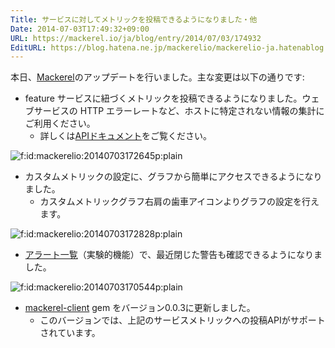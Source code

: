 ```yaml
---
Title: サービスに対してメトリックを投稿できるようになりました・他
Date: 2014-07-03T17:49:32+09:00
URL: https://mackerel.io/ja/blog/entry/2014/07/03/174932
EditURL: https://blog.hatena.ne.jp/mackerelio/mackerelio-ja.hatenablog.mackerel.io/atom/entry/12921228815727360768
---
```


本日、[Mackerel][]のアップデートを行いました。主な変更は以下の通りです:

- <span class="label-feature">feature</span> サービスに紐づくメトリックを投稿できるようになりました。ウェブサービスの HTTP エラーレートなど、ホストに特定されない情報の集計にご利用ください。
  - 詳しくは[APIドキュメント](https://mackerel.io/ja/docs/entry/spec/api/v0#service-metric-value-post)をご覧ください。
<p><span itemscope itemtype="http://schema.org/Photograph"><img src="https://cdn-ak.f.st-hatena.com/images/fotolife/m/mackerelio/20140703/20140703172645.png" alt="f:id:mackerelio:20140703172645p:plain" title="f:id:mackerelio:20140703172645p:plain" class="hatena-fotolife" itemprop="image" style="max-width: 80%"></span></p>

- カスタムメトリックの設定に、グラフから簡単にアクセスできるようになりました。
  - カスタムメトリックグラフ右肩の歯車アイコンよりグラフの設定を行えます。
<p><span itemscope itemtype="http://schema.org/Photograph"><img src="https://cdn-ak.f.st-hatena.com/images/fotolife/m/mackerelio/20140703/20140703172828.png" alt="f:id:mackerelio:20140703172828p:plain" title="f:id:mackerelio:20140703172828p:plain" class="hatena-fotolife" itemprop="image" style="max-width: 80%"></span></p>

  
- [アラート一覧](https://mackerel.io/my/alerts)（実験的機能）で、最近閉じた警告も確認できるようになりました。

<p><span itemscope itemtype="http://schema.org/Photograph"><img src="https://cdn-ak.f.st-hatena.com/images/fotolife/m/mackerelio/20140703/20140703170544.png" alt="f:id:mackerelio:20140703170544p:plain" title="f:id:mackerelio:20140703170544p:plain" class="hatena-fotolife" itemprop="image" style="max-width: 80%"></span></p>

- [mackerel-client](https://rubygems.org/gems/mackerel-client) gem をバージョン0.0.3に更新しました。
  - このバージョンでは、上記のサービスメトリックへの投稿APIがサポートされています。

[Mackerel]: https://mackerel.io/ja/
